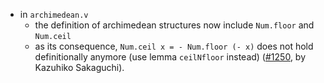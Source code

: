 - in `archimedean.v`
  + the definition of archimedean structures now include `Num.floor` and `Num.ceil`
  + as its consequence, `Num.ceil x = - Num.floor (- x)` does not hold definitionally anymore (use lemma `ceilNfloor` instead)
    ([#1250](https://github.com/math-comp/math-comp/pull/1250),
    by Kazuhiko Sakaguchi).
